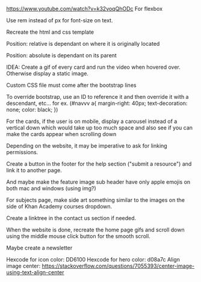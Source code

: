 https://www.youtube.com/watch?v=k32voqQhODc
For flexbox

Use rem instead of px for font-size on text.

Recreate the html and css template

Position: relative is dependant on where it is originally located

Position: absolute is dependant on its parent

IDEA: 
Create a gif of every card and run the video when hovered over. Otherwise display a static image.

Custom CSS file must come after the bootstrap lines

To override bootstrap, use an ID to reference it and then override it with a descendant, etc...
for ex. (#navvv a{
  margin-right: 40px;
  text-decoration: none;
  color: black;
})

For the cards, if the user is on mobile, display a carousel instead of a vertical down which would take up too much space
and also see if you can make the cards appear when scrolling down

Depending on the website, it may be imperative to ask for linking permissions.

Create a button in the footer for the help section ("submit a resource") and link it to another page.

And maybe make the feature image sub header have only apple emojis on both mac and windows (using img?)

For subjects page, make side art something similar to the images on the side of Khan Academy courses dropdown.

Create a linktree in the contact us section if needed.

When the website is done, recreate the home page gifs and scroll down using the middle mouse click button for the smooth scroll.

Maybe create a newsletter

Hexcode for icon color: DD6100
Hexcode for hero color: d08a7c
Align image center:
https://stackoverflow.com/questions/7055393/center-image-using-text-align-center